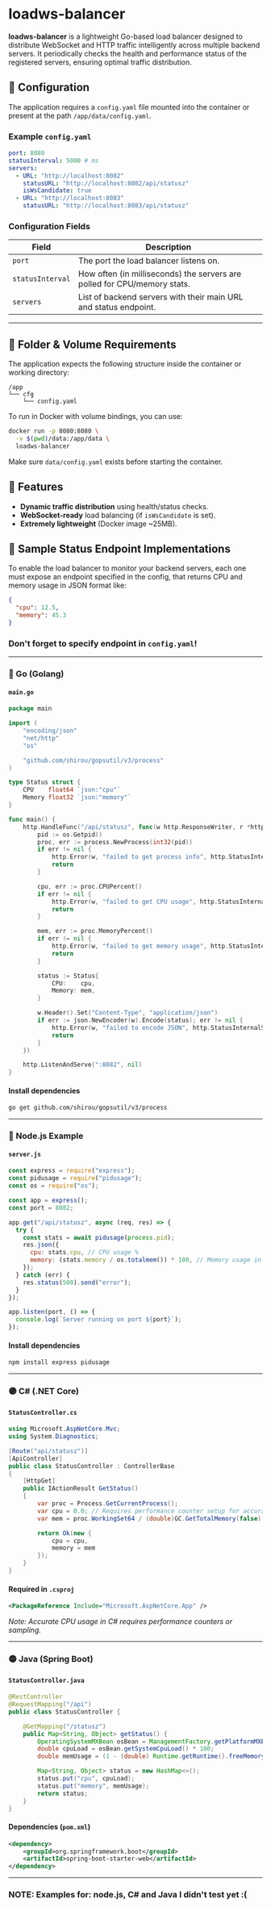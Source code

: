 # loadws-balancer

**loadws-balancer** is a lightweight Go-based load balancer designed to distribute WebSocket and HTTP traffic intelligently across multiple backend servers. It periodically checks the health and performance status of the registered servers, ensuring optimal traffic distribution.

## 🔧 Configuration

The application requires a `config.yaml` file mounted into the container or present at the path `/app/data/config.yaml`.

### Example `config.yaml`

```yaml
port: 8080
statusInterval: 5000 # ms
servers:
  - URL: "http://localhost:8082"
    statusURL: "http://localhost:8082/api/statusz"
    isWsCandidate: true
  - URL: "http://localhost:8083"
    statusURL: "http://localhost:8083/api/statusz"
```

### Configuration Fields

| Field            | Description                                                              |
| ---------------- | ------------------------------------------------------------------------ |
| `port`           | The port the load balancer listens on.                                   |
| `statusInterval` | How often (in milliseconds) the servers are polled for CPU/memory stats. |
| `servers`        | List of backend servers with their main URL and status endpoint.         |

---

## 📁 Folder & Volume Requirements

The application expects the following structure inside the container or working directory:

```
/app
└── cfg
    └── config.yaml
```

To run in Docker with volume bindings, you can use:

```bash
docker run -p 8080:8080 \
  -v $(pwd)/data:/app/data \
  loadws-balancer
```

Make sure `data/config.yaml` exists before starting the container.

## 🚀 Features

- **Dynamic traffic distribution** using health/status checks.
- **WebSocket-ready** load balancing (if `isWsCandidate` is set).
- **Extremely lightweight** (Docker image \~25MB).

## 🧪 Sample Status Endpoint Implementations

To enable the load balancer to monitor your backend servers, each one must expose an endpoint specified in the config, that returns CPU and memory usage in JSON format like:

```json
{
  "cpu": 12.5,
  "memory": 45.3
}
```

### Don't forget to specify endpoint in `config.yaml`!

---

### 🔵 Go (Golang)

#### `main.go`

```go
package main

import (
	"encoding/json"
	"net/http"
	"os"

	"github.com/shirou/gopsutil/v3/process"
)

type Status struct {
	CPU    float64 `json:"cpu"`
	Memory float32 `json:"memory"`
}

func main() {
	http.HandleFunc("/api/statusz", func(w http.ResponseWriter, r *http.Request) {
		pid := os.Getpid()
		proc, err := process.NewProcess(int32(pid))
		if err != nil {
			http.Error(w, "failed to get process info", http.StatusInternalServerError)
			return
		}

		cpu, err := proc.CPUPercent()
		if err != nil {
			http.Error(w, "failed to get CPU usage", http.StatusInternalServerError)
			return
		}

		mem, err := proc.MemoryPercent()
		if err != nil {
			http.Error(w, "failed to get memory usage", http.StatusInternalServerError)
			return
		}

		status := Status{
			CPU:    cpu,
			Memory: mem,
		}

		w.Header().Set("Content-Type", "application/json")
		if err := json.NewEncoder(w).Encode(status); err != nil {
			http.Error(w, "failed to encode JSON", http.StatusInternalServerError)
			return
		}
	})

	http.ListenAndServe(":8082", nil)
}
```

#### Install dependencies

```bash
go get github.com/shirou/gopsutil/v3/process
```

---

### 🔷 Node.js Example

#### `server.js`

```js
const express = require("express");
const pidusage = require("pidusage");
const os = require("os");

const app = express();
const port = 8082;

app.get("/api/statusz", async (req, res) => {
  try {
    const stats = await pidusage(process.pid);
    res.json({
      cpu: stats.cpu, // CPU usage %
      memory: (stats.memory / os.totalmem()) * 100, // Memory usage in %
    });
  } catch (err) {
    res.status(500).send("error");
  }
});

app.listen(port, () => {
  console.log(`Server running on port ${port}`);
});
```

#### Install dependencies

```bash
npm install express pidusage
```

---

### 🟣 C# (.NET Core)

#### `StatusController.cs`

```csharp
using Microsoft.AspNetCore.Mvc;
using System.Diagnostics;

[Route("api/statusz")]
[ApiController]
public class StatusController : ControllerBase
{
    [HttpGet]
    public IActionResult GetStatus()
    {
        var proc = Process.GetCurrentProcess();
        var cpu = 0.0; // Requires performance counter setup for accuracy
        var mem = proc.WorkingSet64 / (double)GC.GetTotalMemory(false) * 100;

        return Ok(new {
            cpu = cpu,
            memory = mem
        });
    }
}
```

#### Required in `.csproj`

```xml
<PackageReference Include="Microsoft.AspNetCore.App" />
```

_Note: Accurate CPU usage in C# requires performance counters or sampling._

---

### 🟡 Java (Spring Boot)

#### `StatusController.java`

```java
@RestController
@RequestMapping("/api")
public class StatusController {

    @GetMapping("/statusz")
    public Map<String, Object> getStatus() {
        OperatingSystemMXBean osBean = ManagementFactory.getPlatformMXBean(OperatingSystemMXBean.class);
        double cpuLoad = osBean.getSystemCpuLoad() * 100;
        double memUsage = (1 - (double) Runtime.getRuntime().freeMemory() / Runtime.getRuntime().totalMemory()) * 100;

        Map<String, Object> status = new HashMap<>();
        status.put("cpu", cpuLoad);
        status.put("memory", memUsage);
        return status;
    }
}
```

#### Dependencies (`pom.xml`)

```xml
<dependency>
    <groupId>org.springframework.boot</groupId>
    <artifactId>spring-boot-starter-web</artifactId>
</dependency>
```

---

### NOTE: Examples for: node.js, C# and Java I didn't test yet :(
